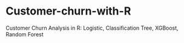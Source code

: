 # Customer-churn-with-R
Customer Churn Analysis in R: Logistic, Classification Tree, XGBoost, Random Forest
